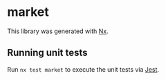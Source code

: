 # market

This library was generated with [Nx](https://nx.dev).

## Running unit tests

Run `nx test market` to execute the unit tests via [Jest](https://jestjs.io).
